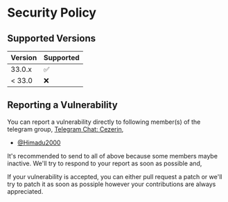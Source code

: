 # Security Policy

## Supported Versions

| Version | Supported          |
| ------- | ------------------ |
| 33.0.x  | :white_check_mark: |
| < 33.0  | :x:                |

## Reporting a Vulnerability

You can report a vulnerability directly to following member(s) of the telegram group,
[Telegram Chat: Cezerin](https://t.me/cezerin),

- [@Himadu2000](https://t.me/Himadu2000)

It's recommended to send to all of above because some members maybe inactive.
We'll try to respond to your report as soon as possible and,

If your vulnerability is accepted, you can either pull request a patch or we'll try to patch it as soon as possiple however your contributions are always appreciated.
